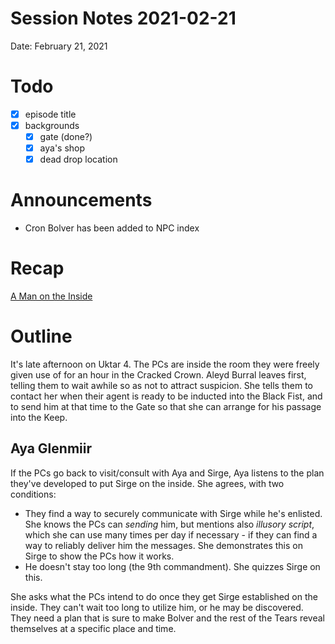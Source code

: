 # Session Notes 2021-02-21

Date: February 21, 2021

# Todo

- [x]  episode title
- [x]  backgrounds
    - [x]  gate (done?)
    - [x]  aya's shop
    - [x]  dead drop location

# Announcements

- Cron Bolver has been added to NPC index

# Recap

[A Man on the Inside](../Adventure%20Log/%F0%9F%95%B5%F0%9F%8F%BB%E2%80%8D%E2%99%82%EF%B8%8F%20A%20Man%20on%20the%20Inside.md) 

# Outline

It's late afternoon on Uktar 4. The PCs are inside the room they were freely given use of for an hour in the Cracked Crown. Aleyd Burral leaves first, telling them to wait awhile so as not to attract suspicion. She tells them to contact her when their agent is ready to be inducted into the Black Fist, and to send him at that time to the Gate so that she can arrange for his passage into the Keep.

## Aya Glenmiir

If the PCs go back to visit/consult with Aya and Sirge, Aya listens to the plan they've developed to put Sirge on the inside. She agrees, with two conditions:

- They find a way to securely communicate with Sirge while he's enlisted. She knows the PCs can *sending* him, but mentions also *illusory script*, which she can use many times per day if necessary - if they can find a way to reliably deliver him the messages. She demonstrates this on Sirge to show the PCs how it works.
- He doesn't stay too long (the 9th commandment). She quizzes Sirge on this.

She asks what the PCs intend to do once they get Sirge established on the inside. They can't wait too long to utilize him, or he may be discovered. They need a plan that is sure to make Bolver and the rest of the Tears reveal themselves at a specific place and time.
